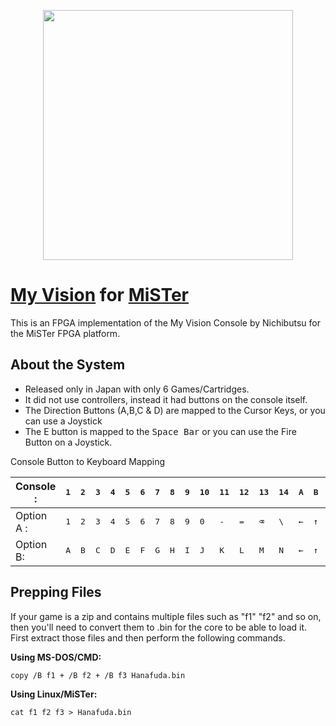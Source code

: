 <p align="center">
    <img style="width: 400px;" src="img/MyVision.gif">
</p>

# [My Vision](https://wikipedia.org/wiki/My_Vision) for [MiSTer](https://mister-devel.github.io/MkDocs_MiSTer/)
This is an FPGA implementation of the My Vision Console by Nichibutsu for the MiSTer FPGA platform.

## About the System
- Released only in Japan with only 6 Games/Cartridges.
- It did not use controllers, instead it had buttons on the console itself.
- The Direction Buttons (A,B,C & D) are mapped to the Cursor Keys, or you can use a Joystick
- The E button is mapped to the <kbd>Space Bar</kbd> or you can use the Fire Button on a Joystick.

Console Button to Keyboard Mapping

Console : |<kbd>1</kbd> | <kbd>2</kbd> | <kbd>3</kbd> | <kbd>4</kbd> | <kbd>5</kbd> | <kbd>6</kbd> | <kbd>7</kbd> | <kbd>8</kbd> | <kbd>9</kbd> | <kbd>10</kbd> | <kbd>11</kbd> | <kbd>12</kbd> | <kbd>13</kbd> | <kbd>14</kbd> | <kbd>A</kbd> | <kbd>B</kbd> | <kbd>C</kbd> | <kbd>D</kbd> | <kbd>E</kbd> 
----------|-|-|-|-|-|-|-|-|-|--|--|--|--|--|-|-|-|-|-|
Option A : |<kbd>1</kbd> | <kbd>2</kbd> | <kbd>3</kbd> | <kbd>4</kbd> | <kbd>5</kbd> | <kbd>6</kbd> | <kbd>7</kbd> | <kbd>8</kbd> | <kbd>9</kbd> | <kbd>0</kbd> | <kbd>-</kbd> | <kbd>=</kbd> | <kbd>⌫</kbd> | <kbd>\\</kbd> | <kbd>←</kbd> | <kbd>↑</kbd> | <kbd>↓</kbd> | <kbd>→</kbd> | <kbd>Space</kbd>
Option B: |<kbd>A</kbd> | <kbd>B</kbd> | <kbd>C</kbd> | <kbd>D</kbd> | <kbd>E</kbd> | <kbd>F</kbd> | <kbd>G</kbd> | <kbd>H</kbd> | <kbd>I</kbd> | <kbd>J</kbd> | <kbd>K</kbd> | <kbd>L</kbd> | <kbd>M</kbd> | <kbd>N</kbd> |  <kbd>←</kbd> | <kbd>↑</kbd> | <kbd>↓</kbd> | <kbd>→</kbd> | <kbd>Fire</kbd>

## Prepping Files
If your game is a zip and contains multiple files such as "f1" "f2" and so on, then you'll need to convert them to .bin for the core to be able to load it. First extract those files and then perform the following commands.

**Using MS-DOS/CMD:**
```
copy /B f1 + /B f2 + /B f3 Hanafuda.bin
```
   
**Using Linux/MiSTer:**
```
cat f1 f2 f3 > Hanafuda.bin
```
